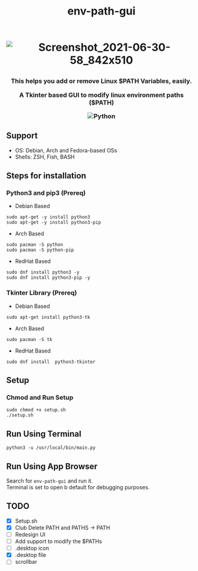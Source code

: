 <h1 align="center">env-path-gui<br><br>

![Screenshot_2021-06-30-58_842x510](https://user-images.githubusercontent.com/54891285/123993164-d7704a80-d9e9-11eb-88df-3d2d1eeb7743.png)

</h1>

<h3 align="center">

<p align='center'>This helps you add or remove Linux $PATH Variables, easily.</p>
<p align='center'>A Tkinter based GUI to modify linux environment paths ($PATH)</p>

![Python](https://img.shields.io/badge/-python-333333?style=flat-square&logo=python)  


</h3>

## Support
- OS: Debian, Arch and Fedora-based OSs
- Shells: ZSH, Fish, BASH

## Steps for installation

### Python3 and pip3 (Prereq)

- Debian Based
```
sudo apt-get -y install python3
sudo apt-get -y install python3-pip
```

- Arch Based
```
sudo pacman -S python
sudo pacman -S python-pip
```

- RedHat Based
```
sudo dnf install python3 -y
sudo dnf install python3-pip -y
```


### Tkinter Library (Prereq)

- Debian Based
```
sudo apt-get install python3-tk
```

- Arch Based
```
sudo pacman -S tk
```

- RedHat Based
```
sudo dnf install  python3-tkinter
```

## Setup
### Chmod and Run Setup
```
sudo chmod +x setup.sh
./setup.sh
```

## Run Using Terminal
```
python3 -u /usr/local/bin/main.py
```

## Run Using App Browser
Search for ```env-path-gui``` and run it.<br>
Terminal is set to open b default for debugging purposes.

## TODO
- [x] Setup.sh
- [x] Club Delete PATH and PATHS -> PATH
- [ ] Redesign UI
- [ ] Add support to modify the $PATHs
- [ ] .desktop icon
- [x] .desktop file
- [ ] scrollbar
